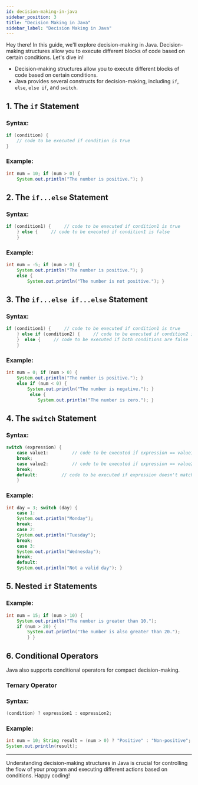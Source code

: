 ```yaml
---
id: decision-making-in-java
sidebar_position: 3
title: "Decision Making in Java"
sidebar_label: "Decision Making in Java"
---
```


Hey there! In this guide, we'll explore decision-making in Java. Decision-making structures allow you to execute different blocks of code based on certain conditions. Let's dive in!

* Decision-making structures allow you to execute different blocks of code based on certain conditions.
* Java provides several constructs for decision-making, including `if`, `else`, `else if`, and `switch`.

## 1. The `if` Statement

### Syntax:
```java
if (condition) {
    // code to be executed if condition is true
}
```
### Example:
```java
int num = 10; if (num > 0) {
    System.out.println("The number is positive."); }
```

## 2\. The `if...else` Statement

### Syntax:
```java
if (condition1) {     // code to be executed if condition1 is true 
    } else {     // code to be executed if condition1 is false 
    }
```

### Example:

```java
int num = -5; if (num > 0) {     
    System.out.println("The number is positive."); } 
    else {     
        System.out.println("The number is not positive."); }
```

## 3\. The `if...else if...else` Statement


### Syntax:

```java
if (condition1) {     // code to be executed if condition1 is true 
    } else if (condition2) {     // code to be executed if condition2 is true 
    }  else {     // code to be executed if both conditions are false 
    }
```

### Example:
```java
int num = 0; if (num > 0) {     
    System.out.println("The number is positive."); } 
    else if (num < 0) {     
        System.out.println("The number is negative."); }
         else {     
            System.out.println("The number is zero."); }
```

## 4\. The `switch` Statement


### Syntax:

```java
switch (expression) {     
    case value1:         // code to be executed if expression == value1
    break;     
    case value2:         // code to be executed if expression == value2         
    break;     
    default:         // code to be executed if expression doesn't match any case 
    }
```

### Example:

```java
int day = 3; switch (day) {     
    case 1:         
    System.out.println("Monday");         
    break;     
    case 2:         
    System.out.println("Tuesday");         
    break;     
    case 3:         
    System.out.println("Wednesday");         
    break;     
    default:         
    System.out.println("Not a valid day"); }
```

## 5\. Nested `if` Statements

### Example:

```java
int num = 15; if (num > 10) {     
    System.out.println("The number is greater than 10.");     
    if (num > 20) {         
        System.out.println("The number is also greater than 20.");     
        } }
```

## 6\. Conditional Operators


Java also supports conditional operators for compact decision-making.

### Ternary Operator

### Syntax:

```java
(condition) ? expression1 : expression2;
```

### Example:

```java
int num = 10; String result = (num > 0) ? "Positive" : "Non-positive";
System.out.println(result);
```

------

Understanding decision-making structures in Java is crucial for controlling the flow of your program and executing different actions based on conditions. Happy coding!